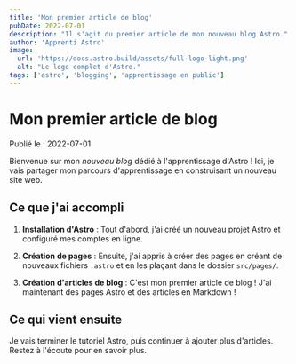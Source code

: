 ```yaml
---
title: 'Mon premier article de blog'
pubDate: 2022-07-01
description: "Il s'agit du premier article de mon nouveau blog Astro."
author: 'Apprenti Astro'
image:
  url: 'https://docs.astro.build/assets/full-logo-light.png'
  alt: "Le logo complet d'Astro."
tags: ['astro', 'blogging', 'apprentissage en public']
---
```


# Mon premier article de blog

Publié le : 2022-07-01

Bienvenue sur mon _nouveau blog_ dédié à l'apprentissage d'Astro ! Ici, je vais partager mon parcours d'apprentissage en construisant un nouveau site web.

## Ce que j'ai accompli

1. **Installation d'Astro** : Tout d'abord, j'ai créé un nouveau projet Astro et configuré mes comptes en ligne.

2. **Création de pages** : Ensuite, j'ai appris à créer des pages en créant de nouveaux fichiers `.astro` et en les plaçant dans le dossier `src/pages/`.

3. **Création d'articles de blog** : C'est mon premier article de blog ! J'ai maintenant des pages Astro et des articles en Markdown !

## Ce qui vient ensuite

Je vais terminer le tutoriel Astro, puis continuer à ajouter plus d'articles. Restez à l'écoute pour en savoir plus.
